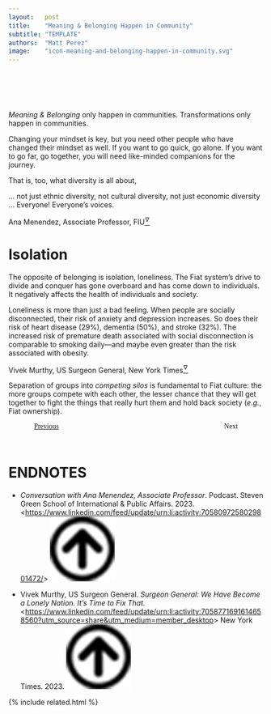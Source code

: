 ```yaml
---
layout:   post
title:    "Meaning & Belonging Happen in Community"
subtitle: "TEMPLATE"
authors:  "Matt Perez"
image:    "icon-meaning-and-belonging-happen-in-community.svg"
---
```


<div style="display:none;">
 <p><em>Meaning & Belonging</em> only happen in communities. The opposite, and what&rsquo;s happening a lot, is isolation.</p>
</div>

<h1>&nbsp;</h1>
 <p><em>Meaning & Belonging</em> only happen in communities. Transformations only happen in communities.</p>
 <p>Changing your mindset is key, but you need other people who have changed their mindset as well. <span class="_quotespan">If you want to go quick, go alone. If you want to go far, go together,</span> you will need like-minded companions for the journey.</p>
 <p>That is, too, what diversity is all about,
  <div class="_citation">
   <p>&hellip; not just ethnic diversity, not cultural diversity, not just economic diversity &hellip; Everyone! Everyone&rsquo;s voices.</p>
   <p id="_signature">Ana Menendez, Associate Professor, FIU<a href="#en01"><sup id="bm01">&hairsp;&nabla;&hairsp;</sup></a></p>
  </div>
 
<h1>Isolation</h1>
 <p>The opposite of belonging is isolation, loneliness. The <span class="_paradigm">Fiat</span> system&rsquo;s drive to divide and conquer has gone overboard and has come down to individuals. It negatively affects the health of individuals and society.</p>
  <div class="_citation">
   <p>Loneliness is more than just a bad feeling. When people are socially disconnected, their risk of anxiety and depression increases. So does their risk of heart disease (29%), dementia (50%), and stroke (32%). The increased risk of premature death associated with social disconnection is comparable to smoking daily&mdash;and maybe even greater than the risk associated with obesity.</p>
   <p id="_signature">Vivek Murthy, US Surgeon General, New York Times<a href="#en02"><sup id="bm02">&hairsp;&nabla;&hairsp;</sup></a></p>
  </div>
 <p>Separation of groups into <em>competing silos</em> is fundamental to <span class="_paradigm">Fiat</span> culture: the more groups compete with each other, the lesser chance that they will get together to fight the things that really hurt them and hold back society (<em>e.g.</em>, <span class="_paradigm">Fiat</span> ownership).</p>

<div style="margin-bottom:1in; width:80%; padding:0 10%; font-family: American Typewriter, serif; ">
 <span style="float:left;  "><a Href="https://radicalcompanies.com/2023/04/17/feelings-are-not-enough">Previous</a></span>
 <span style="float:right; ">                                                                                  Next</span>
</div>

<h1 class="_section">ENDNOTES</h1>
 <ul>
  <li id="en01">
   <p class="_list-item">
    <em>Conversation with Ana Menendez, Associate Professor</em>.
    Podcast. Steven Green School of International & Public Affairs.
    2023.
    &lt;<a href="https://www.linkedin.com/feed/update/urn:li:activity:7058097258029801472/" target="_blank">https://www.linkedin.com/feed/update/urn:li:activity:7058097258029801472/</a>&gt;
    <a class="_uparrow" href="#bm01"><img src="/assets/img/arrow-up-icon.png"></a>
   </p>
  </li>
  <li id="en02">
   <p class="_list-item">
    Vivek Murthy, US Surgeon General.
    <em>Surgeon General: We Have Become a Lonely Nation. It’s Time to Fix That.</em>
    &lt;<a href="https://www.linkedin.com/feed/update/urn:li:activity:7058771691614658560?utm_source=share&utm_medium=member_desktop" target="_blank">https://www.linkedin.com/feed/update/urn:li:activity:7058771691614658560?utm_source=share&utm_medium=member_desktop</a>&gt;
    New York Times.
    2023.
    <a class="_uparrow" href="#bm02"><img src="/assets/img/arrow-up-icon.png"></a>
   </p>
  </li>
 </ul>

{% include related.html %}
